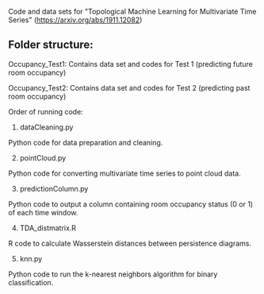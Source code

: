 Code and data sets for "Topological Machine Learning for Multivariate Time Series"
(https://arxiv.org/abs/1911.12082)

## Folder structure:

Occupancy_Test1: Contains data set and codes for Test 1 (predicting future room occupancy)

Occupancy_Test2: Contains data set and codes for Test 2 (predicting past room occupancy)

Order of running code:
1) dataCleaning.py

Python code for data preparation and cleaning.

2) pointCloud.py

Python code for converting multivariate time series to point cloud data.

3) predictionColumn.py

Python code to output a column containing room occupancy status (0 or 1) of each time window.

4) TDA_distmatrix.R

R code to calculate Wasserstein distances between persistence diagrams.

5) knn.py

Python code to run the k-nearest neighbors algorithm for binary classification.
